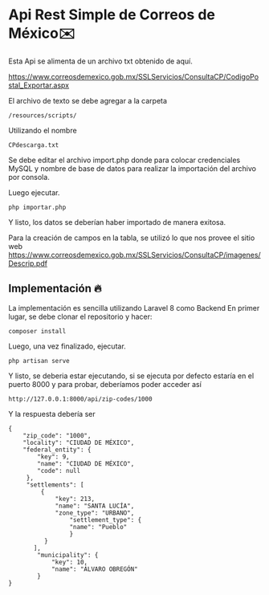 
# Api Rest Simple de Correos de México✉️
Esta Api se alimenta de un archivo txt obtenido de aquí.

https://www.correosdemexico.gob.mx/SSLServicios/ConsultaCP/CodigoPostal_Exportar.aspx 

El archivo de texto se debe agregar a la carpeta 

    /resources/scripts/

Utilizando el nombre 

    CPdescarga.txt
Se debe editar el archivo import.php donde para colocar credenciales MySQL y nombre de base de datos para realizar la importación del archivo por consola. 

Luego ejecutar.

    php importar.php

Y listo, los datos se deberían haber importado de manera exitosa.

Para la creación de campos en la tabla, se utilizó lo que nos provee el sitio web
https://www.correosdemexico.gob.mx/SSLServicios/ConsultaCP/imagenes/Descrip.pdf

  

## Implementación 🔥
La implementación es sencilla utilizando Laravel 8 como Backend
En primer lugar, se debe clonar el repositorio y hacer:

    composer install

  Luego, una vez finalizado, ejecutar.
  

    php artisan serve

Y listo, se deberia estar ejecutando, si se ejecuta por defecto estaría en el puerto 8000 y para probar, deberíamos poder acceder así 

    http://127.0.0.1:8000/api/zip-codes/1000

Y la respuesta debería ser

    {
	    "zip_code": "1000",
	    "locality": "CIUDAD DE MÉXICO",
	    "federal_entity": {
		    "key": 9,
		    "name": "CIUDAD DE MÉXICO",
		    "code": null
		 },
		 "settlements": [
			 {
				 "key": 213,
				 "name": "SANTA LUCÍA",
				 "zone_type": "URBANO",
					 "settlement_type": {
					 "name": "Pueblo"
					 }
			  }
		   ],
			"municipality": {
				"key": 10,
				"name": "ÁLVARO OBREGÓN"
			}
	}
